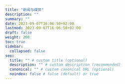 ```yaml
---
title: "新闻与媒体"
description: ""
summary: ""
date: 2023-09-07T16:06:50+02:00 
lastmod: 2023-09-07T16:06:50+02:00
draft: false
weight: 200
toc: true
sidebar:
  collapsed: false
seo:
  title: "" # custom title (optional)
  description: "" # custom description (recommended)
  canonical: "" # custom canonical URL (optional)
  noindex: false # false (default) or true
---
```


